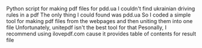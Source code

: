 Python script for making pdf files for pdd.ua
I couldn't find ukrainian driving rules in a pdf
The only thing I could found was pdd.ua
So I coded a simple tool for making pdf files from the webpages and then uniting them into one file
Unfortunately, unitepdf isn't the best tool for that
Pesonally, I recommend using ilovepdf.com cause it provides table of contents for result file
